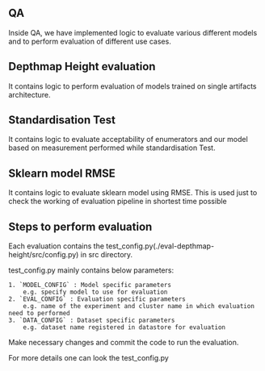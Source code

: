 ## QA

Inside QA, we have implemented logic to evaluate various different models and to perform evaluation of different use cases.

## Depthmap Height evaluation

It contains logic to perform evaluation of models trained on single artifacts architecture.

## Standardisation Test

It contains logic to evaluate acceptability of enumerators and our model based on measurement performed while standardisation Test.

## Sklearn model RMSE

It contains logic to evaluate sklearn model using RMSE. This is used just to check the working of evaluation pipeline in shortest time possible


## Steps to perform evaluation

Each evaluation contains the test_config.py(./eval-depthmap-height/src/config.py) in src directory.

test_config.py mainly contains below parameters:

    1. `MODEL_CONFIG` : Model specific parameters
        e.g. specify model to use for evaluation
    2. `EVAL_CONFIG` : Evaluation specific parameters
        e.g. name of the experiment and cluster name in which evaluation need to performed
    3. `DATA_CONFIG` : Dataset specific parameters
        e.g. dataset name registered in datastore for evaluation

Make necessary changes and commit the code to run the evaluation.

For more details one can look the test_config.py

